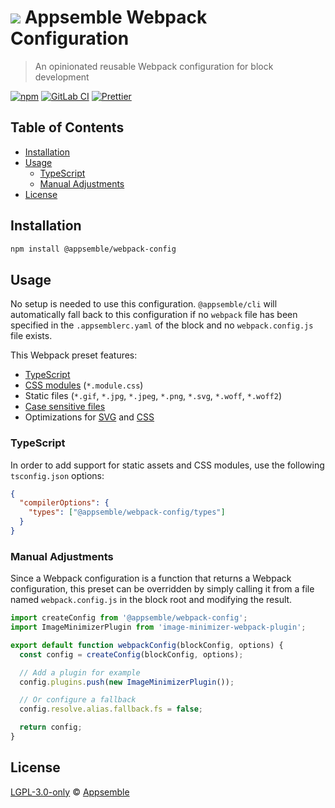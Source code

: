 # ![](https://gitlab.com/appsemble/appsemble/-/raw/0.32.1-test.1/config/assets/logo.svg) Appsemble Webpack Configuration

> An opinionated reusable Webpack configuration for block development

[![npm](https://img.shields.io/npm/v/@appsemble/webpack-config)](https://www.npmjs.com/package/@appsemble/webpack-config)
[![GitLab CI](https://gitlab.com/appsemble/appsemble/badges/0.32.1-test.1/pipeline.svg)](https://gitlab.com/appsemble/appsemble/-/releases/0.32.1-test.1)
[![Prettier](https://img.shields.io/badge/code_style-prettier-ff69b4.svg)](https://prettier.io)

## Table of Contents

- [Installation](#installation)
- [Usage](#usage)
  - [TypeScript](#typescript)
  - [Manual Adjustments](#manual-adjustments)
- [License](#license)

## Installation

```sh
npm install @appsemble/webpack-config
```

## Usage

No setup is needed to use this configuration. `@appsemble/cli` will automatically fall back to this
configuration if no `webpack` file has been specified in the `.appsemblerc.yaml` of the block and no
`webpack.config.js` file exists.

This Webpack preset features:

- [TypeScript](https://www.typescriptlang.org)
- [CSS modules](https://github.com/css-modules/css-modules) (`*.module.css`)
- Static files (`*.gif`, `*.jpg`, `*.jpeg`, `*.png`, `*.svg`, `*.woff`, `*.woff2`)
- [Case sensitive files](https://www.npmjs.com/package/case-sensitive-paths-webpack-plugin)
- Optimizations for [SVG](https://www.npmjs.com/package/svgo-loader) and
  [CSS](https://www.npmjs.com/package/optimize-css-assets-webpack-plugin)

### TypeScript

In order to add support for static assets and CSS modules, use the following `tsconfig.json`
options:

```json
{
  "compilerOptions": {
    "types": ["@appsemble/webpack-config/types"]
  }
}
```

### Manual Adjustments

Since a Webpack configuration is a function that returns a Webpack configuration, this preset can be
overridden by simply calling it from a file named `webpack.config.js` in the block root and
modifying the result.

```js
import createConfig from '@appsemble/webpack-config';
import ImageMinimizerPlugin from 'image-minimizer-webpack-plugin';

export default function webpackConfig(blockConfig, options) {
  const config = createConfig(blockConfig, options);

  // Add a plugin for example
  config.plugins.push(new ImageMinimizerPlugin());

  // Or configure a fallback
  config.resolve.alias.fallback.fs = false;

  return config;
}
```

## License

[LGPL-3.0-only](https://gitlab.com/appsemble/appsemble/-/blob/0.32.1-test.1/LICENSE.md) ©
[Appsemble](https://appsemble.com)
